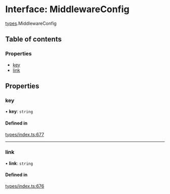 # Interface: MiddlewareConfig

[types](../wiki/types).MiddlewareConfig

## Table of contents

### Properties

- [key](../wiki/types.MiddlewareConfig#key)
- [link](../wiki/types.MiddlewareConfig#link)

## Properties

### key

• **key**: `string`

#### Defined in

[types/index.ts:677](https://github.com/PolymeshAssociation/polymesh-sdk/blob/2d3ac2ae/src/types/index.ts#L677)

___

### link

• **link**: `string`

#### Defined in

[types/index.ts:676](https://github.com/PolymeshAssociation/polymesh-sdk/blob/2d3ac2ae/src/types/index.ts#L676)
